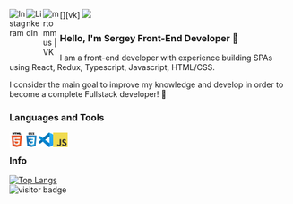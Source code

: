 [<img align="left" alt="Instagram" width="30px" src="https://cdn.jsdelivr.net/npm/simple-icons@v3/icons/telegram.svg" />][telegram]
[<img align="left" alt="LinkedIn" width="30px" src="https://cdn.jsdelivr.net/npm/simple-icons@v3/icons/linkedin.svg" />][linkedin]
[<img align="left" alt="mrtommus | VK" width="30px" src="https://cdn.jsdelivr.net/npm/simple-icons@v3/icons/vk.svg" />][vk]
[<img src="https://www.codewars.com/users/mrtommus/badges/micro" />][Codewars]

### Hello, I'm Sergey Front-End Developer 👋

I am a front-end developer with experience building SPAs using React, Redux, Typescript, Javascript, HTML/CSS.

I consider the main goal to improve my knowledge and develop in order to become a complete Fullstack developer! 💪

### Languages and Tools

<!-- <img align="left" alt="React" width="26px" src="https://raw.githubusercontent.com/github/explore/80688e429a7d4ef2fca1e82350fe8e3517d3494d/topics/react/react.png" /> -->
<img align="left" alt="HTML5" width="26px" src="https://raw.githubusercontent.com/github/explore/80688e429a7d4ef2fca1e82350fe8e3517d3494d/topics/html/html.png" />
<img align="left" alt="CSS3" width="26px" src="https://raw.githubusercontent.com/github/explore/80688e429a7d4ef2fca1e82350fe8e3517d3494d/topics/css/css.png" />
<!-- <img align="left" alt="Sass" width="26px" src="https://raw.githubusercontent.com/github/explore/80688e429a7d4ef2fca1e82350fe8e3517d3494d/topics/sass/sass.png" /> -->
<img align="left" alt="Visual Studio Code" width="26px" src="https://raw.githubusercontent.com/github/explore/80688e429a7d4ef2fca1e82350fe8e3517d3494d/topics/visual-studio-code/visual-studio-code.png" />
<img align="left" alt="JavaScript" width="26px" src="https://raw.githubusercontent.com/github/explore/80688e429a7d4ef2fca1e82350fe8e3517d3494d/topics/javascript/javascript.png" />
</br>

### Info

[![Top Langs](https://github-readme-stats.vercel.app/api/top-langs/?username=mrtommus&layout=compact)](https://github.com/mrtommus/github-readme-stats)
</br>
![visitor badge](https://visitor-badge.glitch.me/badge?page_id=mrtommus.visitor-badge&left_text=My%20Page%20Visitors)



[telegram]: https://t.me/sergey55578
[linkedin]: https://www.linkedin.com/in/sergey-bukin-006528220/
[Codewars]: https://www.codewars.com/users/mrtommus


<!--
**MrTomMus/MrTomMus** is a ✨ _special_ ✨ repository because its `README.md` (this file) appears on your GitHub profile.

Here are some ideas to get you started:

- 🔭 I’m currently working on ...
- 🌱 I’m currently learning ...
- 👯 I’m looking to collaborate on ...
- 🤔 I’m looking for help with ...
- 💬 Ask me about ...
- 📫 How to reach me: ...
- 😄 Pronouns: ...
- ⚡ Fun fact: ...
-->

